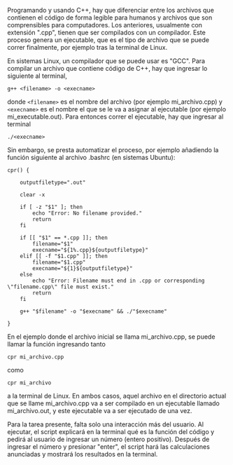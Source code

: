 Programando y usando C++, hay que diferenciar entre los archivos que contienen el código de forma legible para humanos y archivos que son comprensibles para computadores.
Los anteriores, usualmente con extensión ".cpp", tienen que ser compilados con un compilador. Este proceso genera un ejecutable, que es el tipo de archivo que se puede correr finalmente, por ejemplo tras la terminal de Linux.

En sistemas Linux, un compilador que se puede usar es "GCC". Para compilar un archivo que contiene código de C++, hay que ingresar lo siguiente al terminal,

    g++ <filename> -o <execname>

donde `<filename>` es el nombre del archivo (por ejemplo mi_archivo.cpp) y `<execname>` es el nombre el que se le va a asignar al ejecutable (por ejemplo mi_executable.out).
Para entonces correr el ejecutable, hay que ingresar al terminal

    ./<execname>

Sin embargo, se presta automatizar el proceso, por ejemplo añadiendo la función siguiente al archivo .bashrc (en sistemas Ubuntu):

    cpr() {

        outputfiletype=".out"

        clear -x

        if [ -z "$1" ]; then
            echo "Error: No filename provided."
            return
        fi

        if [[ "$1" == *.cpp ]]; then
            filename="$1"
            execname="${1%.cpp}${outputfiletype}"
        elif [[ -f "$1.cpp" ]]; then
            filename="$1.cpp"
            execname="${1}${outputfiletype}"
        else
            echo "Error: Filename must end in .cpp or corresponding \"filename.cpp\" file must exist."
            return
        fi

        g++ "$filename" -o "$execname" && ./"$execname"

    }

En el ejemplo donde el archivo inicial se llama mi_archivo.cpp, se puede llamar la función ingresando tanto

    cpr mi_archivo.cpp

como

    cpr mi_archivo

a la terminal de Linux. En ambos casos, aquel archivo en el directorio actual que se llame mi_archivo.cpp va a ser compilado en un ejecutable llamado mi_archivo.out, y este ejecutable va a ser ejecutado de una vez.

Para la tarea presente, falta solo una interacción más del usuario. Al ejecutar, el script explicará en la terminal qué es la función del código y pedirá al usuario de ingresar un número (entero positivo). Después de ingresar el número y presionar "enter", el script hará las calculaciones anunciadas y mostrará los resultados en la terminal.
